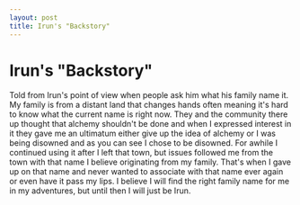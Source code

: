 ```yaml
---
layout: post
title: Irun's "Backstory"
---
```


# Irun's "Backstory"

Told from Irun's point of view when people ask him what his family name it.
My family is from a distant land that changes hands often meaning it's hard to know what the current name is right now. They and the community there up thought that alchemy shouldn't be done and when I expressed interest in it they gave me an ultimatum either give up the idea of alchemy or I was being disowned and as you can see I chose to be disowned. For awhile I continued using it after I left that town, but issues followed me from the town with that name I believe originating from my family.
That's when I gave up on that name and never wanted to associate with that name ever again or even have it pass my lips.
I believe I will find the right family name for me in my adventures, but until then I will just be Irun.